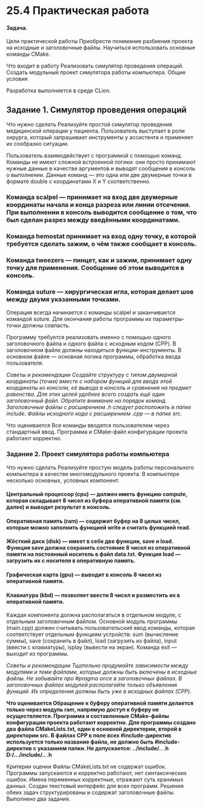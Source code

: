 # **25.4 Практическая работа**

#### Задача. 

Цели практической работы
Приобрести понимание разбиения проекта на исходные и заголовочные файлы.
Научиться использовать основные команды CMake.


Что входит в работу
Реализовать симулятор проведения операций.
Создать модульный проект симулятора работы компьютера.
Общие условия

Разработка выполняется в среде CLion.


## **Задание 1. Симулятор проведения операций**

Что нужно сделать
Реализуйте простой симулятор проведения медицинской операции у пациента. Пользователь выступает 
в роли хирурга, который запрашивает инструменты у ассистента и применяет их сообразно ситуации.

Пользователь взаимодействует с программой с помощью команд. Команды не имеют сложной встроенной логики:
они просто принимают нужные данные в качестве аргументов и выводят сообщения в консоль о выполнении. 
Данные команд — это одна или две двумерные точки в формате double с координатами X и Y соответственно.

### Команда scalpel — принимает на вход две двумерные координаты начала и конца разреза или линии отсечения. При выполнении в консоль выводится сообщение о том, что был сделан разрез между введёнными координатами.

### Команда hemostat принимает на вход одну точку, в которой требуется сделать зажим, о чём также сообщает в консоль.

### Команда tweezers — пинцет, как и зажим, принимает одну точку для применения. Сообщение об этом выводится в консоль.

### Команда suture — хирургическая игла, которая делает шов между двумя указанными точками.

Операция всегда начинается с команды scalpel и заканчивается командой suture. 
Для окончания работы программы их параметры-точки должны совпасть.

Программу требуется реализовать именно с помощью одного заголовочного файла и одного файла с исходным кодом (CPP).
В заголовочном файле должны находиться функции-инструменты. В основном файле — основная логика программы, обработка
ввода пользователя.

_Советы и рекомендации
Создайте структуру с типом двумерной координаты (точки) вместе с набором функций для ввода этой координаты из
консоли, её вывода в консоль и сравнения на предмет равенства. Для этих целей удобнее всего создать ещё один 
заголовочный файл. Обратите внимание на порядок команд. Заголовочные файлы с расширением .h следует расположить 
в папке include. Файлы исходного кода с расширением .cpp — в папке src._

Что оценивается
Все команды вводятся пользователем через стандартный ввод.
Программа и CMake-файл конфигурации проекта работают корректно.



### Задание 2. Проект симулятора работы компьютера

Что нужно сделать
Реализуйте простую модель работы персонального компьютера в качестве многомодульного проекта. В компьютере 
несколько основных, условных компонент.

#### Центральный процессор (cpu) — должен иметь функцию compute, которая складывает 8 чисел из буфера оперативной памяти (см. далее) и выводит результат в консоль.

#### Оперативная память (ram) — содержит буфер на 8 целых чисел, которые можно заполнить функцией write и считать функцией read.

#### Жёсткий диск (disk) — имеет в себе две функции, save и load. Функция save должна сохранить состояние 8 чисел из оперативной памяти на постоянный носитель в файл data.txt. Функция load — загрузить их с носителя в оперативную память.

#### Графическая карта (gpu) — выводит в консоль 8 чисел из оперативной памяти.

#### Клавиатура (kbd) — позволяет ввести 8 чисел и разместить их в оперативной памяти.

Каждая компонента должна располагаться в отдельном модуле, с отдельным заголовочным файлом. Основной модуль
программы (main.cpp) должен считывать пользовательский ввод команды, которая соответствует отдельным функциям 
устройств:
sum (вычисление суммы), 
save (сохранить в файл), 
load (загрузить из файла), 
input (ввести с клавиатуры), 
isplay (вывести на экран). 
Команда exit — выходит из программы.

_Советы и рекомендации
Тщательно продумайте зависимости между модулями и теми файлами, которые должны быть включены в исходные файлы. Не забывайте про #pragma once в заголовочных файлах.
В заголовочных файлах модулей располагайте только объявления функций. Их определения должны быть уже в исходных файлах (CPP)._

**Что оценивается
Обращение к буферу оперативной памяти делается только через модуль ram, напрямую доступ к буферу не осуществляется.
Программа и составленные CMake-файлы конфигурации проекта работают корректно.
Для программы создано два файла CMakeLists.txt, один в основной директории, второй в директории src.
В файлах CPP в поле всех #include-директив используется только название файла, не должно быть #include-директив с указанием папки. Не допускается:
../include/.. .h
D:/.../include/.. .h**



Критерии оценки
Файлы CMakeLists.txt не содержат ошибок.
Программы запускаются и корректно работают, нет синтаксических ошибок.
Имена переменных корректные, отражают суть хранимых данных.
Создан текстовый интерфейс для всех программ.
Решения обеих задач структурированы и содержат заголовочные файлы.
Выполнено два задания.